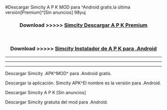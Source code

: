 #Descargar Simcity  A P K MOD para ^Android gratis.la última versión[Premium]^[Sin anuncios] 98yuj



<div align="center">
<h3>Download >>>>> <a href="https://es-web.web.app/?es= Simcity ">Simcity  Descargar A P K Premium</a></h3><br>

<h3>Download >>>>> <a href="https://es-web.web.app/?es= Simcity ">Simcity  Instalador de A P K para .Android</a></h3>
</div>


----------------------------------------------------------

----------------------------------------------------------

----------------------------------------------------------

Descargar Simcity  .APK^MOD^ para .Android gratis.

Descargar la aplicación. Simcity  APK^El nombre es la versión para .Android.

Descargar Simcity  A P K [Sin anuncios]

Descargar Simcity  gratuita del mod para .Android.